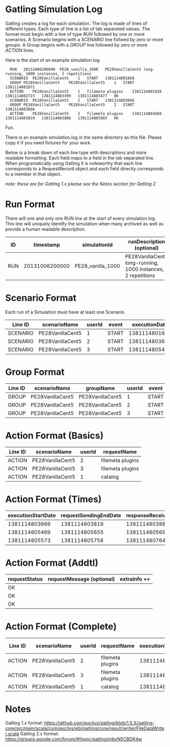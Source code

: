 

Gatling Simulation Log
==============================================================================

  Gatling creates a log for each simulation. The log is made of lines
of different types. Each type of line is a list of tab separated values.
The format must begin with a line of type *RUN* followed by one or
more scenarios. A Scenario begins with a *SCENARIO* line follwed by zero
or more groups. A Group begins with a *GROUP* line followed by zero or
more *ACTION* lines.

  Here is the start of an example simulation.log

      RUN	20131006200000	PE28_vanilla_1000	PE28VanillaCent5 long-running, 1000 instances, 2 repetitions
      SCENARIO	PE28VanillaCent5	1	START	1381114801868
      GROUP	PE28VanillaCent5	PE28VanillaCent5	1	START	1381114801872
      ACTION	PE28VanillaCent5	1	filemeta plugins	1381114801928	1381114802723	1381114803399	1381114803477	OK	 
      SCENARIO	PE28VanillaCent5	2	START	1381114803666
      GROUP	PE28VanillaCent5	PE28VanillaCent5	2	START	1381114803666
      ACTION	PE28VanillaCent5	2	filemeta plugins	1381114803669	1381114803819	1381114803886	1381114803905	OK	 


  Fun.

  There is an example simulation.log in the same directory as this file.
Please copy it if you need fixtures for your work.

  Below is a break down of each line type with descriptions and more
readable formatting. Each field maps to a field in the tab separated line.
When programatically using Gatling it is noteworthy that each line
corresponds to a RequestRecord object and each field directly corresponds
to a member in that object.

  _note: these are for Gatling 1.x please see the *Notes* section for Gatling 2_


Run Format
==============================================================================

  There will one and only one RUN line at the start of every simulation.log.
This line will uniquely identify the simulation when many archived as well
as provide a human readable description.

| ID      | timestamp      | simulationId      | runDescription (optional)                                    |
|---------|----------------|-------------------|--------------------------------------------------------------|
| RUN     | 20131006200000 | PE28_vanilla_1000 | PE28VanillaCent5 long-running, 1000 instances, 2 repetitions |


Scenario Format
==============================================================================

  Each run of a Simulation must have at least one Scenario.

| Line ID  | scenarioName     | userId | event | executionDate |
|----------|------------------|--------|-------|---------------|
| SCENARIO | PE28VanillaCent5 | 1      | START | 1381114801868 |
| SCENARIO | PE28VanillaCent5 | 2      | START | 1381114803666 |
| SCENARIO | PE28VanillaCent5 | 3      | START | 1381114805467 |


Group Format
==============================================================================

| Line ID | scenarioName     | groupName        | userId | event | executionDate |
|---------|------------------|------------------|--------|-------|---------------|
| GROUP   | PE28VanillaCent5 | PE28VanillaCent5 | 1      | START | 1381114801872 |
| GROUP   | PE28VanillaCent5 | PE28VanillaCent5 | 2      | START | 1381114803666 |
| GROUP   | PE28VanillaCent5 | PE28VanillaCent5 | 3      | START | 1381114805467 |


Action Format (Basics)
==========================================================
| Line ID | scenarioName     | userId | requestName      |
|---------|------------------|--------|------------------|
| ACTION  | PE28VanillaCent5 | 2      | filemeta plugins |
| ACTION  | PE28VanillaCent5 | 3      | filemeta plugins |
| ACTION  | PE28VanillaCent5 | 1      | catalog          |


Action Format (Times)
==============================================================================================
| executionStartDate | requestSendingEndDate | responseReceivingStartDate | executionEndDate |
|--------------------|-----------------------|----------------------------|------------------|
| 1381114803669      | 1381114803819         | 1381114803886              | 1381114803905    |
| 1381114805469      | 1381114805655         | 1381114805694              | 1381114805712    |
| 1381114805573      | 1381114805758         | 1381114807649              | 1381114807680    |

Action Format (Addtl)
============================================================
| requestStatus | requestMessage (optional) | extraInfo ++ |
|---------------|---------------------------|--------------|
| OK            |                           |              |
| OK            |                           |              |
| OK            |                           |              |


Action Format (Complete)
=======================================================================================================================================================================================================
| Line ID | scenarioName     | userId | requestName      | executionStartDate | requestSendingEndDate | responseReceivingStartDate | executionEndDate | requestStatus | requestMessage | extraInfo ++ |
|---------|------------------|--------|------------------|--------------------|-----------------------|----------------------------|------------------|---------------|----------------|--------------|
| ACTION  | PE28VanillaCent5 | 2      | filemeta plugins | 1381114803669      | 1381114803819         | 1381114803886              | 1381114803905    | OK            |                |              |
| ACTION  | PE28VanillaCent5 | 3      | filemeta plugins | 1381114805469      | 1381114805655         | 1381114805694              | 1381114805712    | OK            |                               |
| ACTION  | PE28VanillaCent5 | 1      | catalog          | 1381114805573      | 1381114805758         | 1381114807649              | 1381114807680    | OK            |                               |






Notes
==============================================================================
Gatling 1.x format: https://github.com/excilys/gatling/blob/1.5.X/gatling-core/src/main/scala/com/excilys/ebi/gatling/core/result/writer/FileDataWriter.scala
Gatling 2.x format: https://groups.google.com/forum/#!topic/gatling/mbvN5CBDK4w
